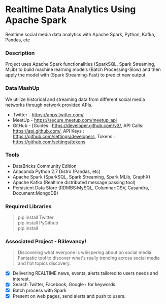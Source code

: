 # Realtime Data Analytics Using Apache Spark
Realtime social media data analytics with Apache Spark, Python, Kafka, Pandas, etc


### Description

Project uses Apache Spark functionalities (SparkSQL, Spark Streaming, MLib) to build machine learning models (Batch Processing-Slow) and then apply the model with (Spark Streaming-Fast) to predict new output.

### Data MashUp
We utilize historical and streaming data from different social media networks through network provided APIs.
* Twitter - https://apps.twitter.com/
* MeetUp  - https://secure.meetup.com/meetup_api
* GitHub - [Guides :    https://developer.github.com/v3/, API Calls:  https://api.github.com/, API Keys :  https://github.com/settings/developers, Tokens :    https://github.com/settings/tokens



### Tools
* DataBricks Community Edition
* Anaconda Python 2.7 Distro (Pandas, etc)
* Apache Spark (SparkSQL, Spark Streaming, Spark MLib, GraphX)
* Apache Kafka (Realtime distributed message passing tool)
* Persistent Data Store (RDMBS:MySQL, Columnar:CSV, Casandra, Document:MongoDB)


### Required Libraries
> pip install Twitter <br>
> pip install PyGithub <br>
> pip install



### Associated Project - R3levancy!
> Discovering what everyone is whispering about on social media. Fantastic tool to discover what's really trending across social media and hot topics discovery.

- [x] Delivering REALTIME news, events, alerts tailored to users needs and interest.
- [x] Search Twitter, Facebook, Google+ for keywords.
- [x] Batch process with Spark
- [x] Present on web pages, send alerts and push to users.
